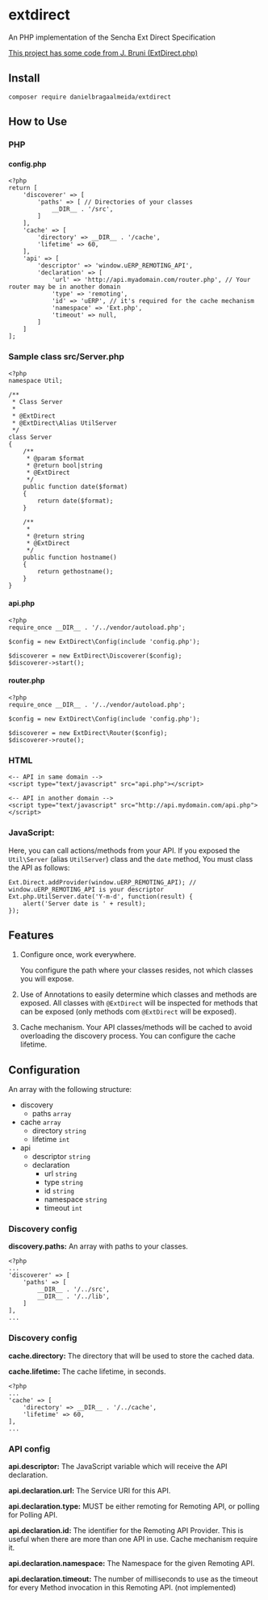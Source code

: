# extdirect

An PHP implementation of the Sencha Ext Direct Specification

[This project has some code from J. Bruni (ExtDirect.php)](http://www.sencha.com/forum/showthread.php?102357-Extremely-Easy-Ext.Direct-integration-with-PHP)

## Install
    
    composer require danielbragaalmeida/extdirect

## How to Use

### PHP 

#### config.php

    <?php
    return [
        'discoverer' => [
            'paths' => [ // Directories of your classes
                __DIR__ . '/src', 
            ]
        ],
        'cache' => [
            'directory' => __DIR__ . '/cache',
            'lifetime' => 60,
        ],
        'api' => [
            'descriptor' => 'window.uERP_REMOTING_API',
            'declaration' => [
                'url' => 'http://api.myadomain.com/router.php', // Your router may be in another domain
                'type' => 'remoting',
                'id' => 'uERP', // it's required for the cache mechanism
                'namespace' => 'Ext.php',
                'timeout' => null,
            ]
        ]
    ];
    
### Sample class src/Server.php

    <?php
    namespace Util;
    
    /**
     * Class Server
     *
     * @ExtDirect
     * @ExtDirect\Alias UtilServer
     */
    class Server
    {
        /**
         * @param $format
         * @return bool|string
         * @ExtDirect
         */
        public function date($format)
        {
            return date($format);
        }
    
        /**
         *
         * @return string
         * @ExtDirect
         */
        public function hostname()
        {
            return gethostname();
        }
    }

#### api.php

    <?php
    require_once __DIR__ . '/../vendor/autoload.php';
    
    $config = new ExtDirect\Config(include 'config.php');
    
    $discoverer = new ExtDirect\Discoverer($config);
    $discoverer->start();
    
#### router.php

    <?php
    require_once __DIR__ . '/../vendor/autoload.php';
    
    $config = new ExtDirect\Config(include 'config.php');
    
    $discoverer = new ExtDirect\Router($config);
    $discoverer->route();

### HTML
    <-- API in same domain -->
    <script type="text/javascript" src="api.php"></script>
    
    <-- API in another domain -->
    <script type="text/javascript" src="http://api.mydomain.com/api.php"></script>

### JavaScript:

Here, you can call actions/methods from your API. If you exposed the `Util\Server` (alias `UtilServer`) class and the `date` method, You must
  class the API as follows:

    Ext.Direct.addProvider(window.uERP_REMOTING_API); // window.uERP_REMOTING_API is your descriptor
    Ext.php.UtilServer.date('Y-m-d', function(result) {
        alert('Server date is ' + result); 
    });

## Features

1.  Configure once, work everywhere.
    
    You configure the path where your classes resides, not which classes you will expose.

2.  Use of Annotations to easily determine which classes and methods are exposed. 
    All classes with `@ExtDirect` will be inspected for methods that can be exposed (only methods com `@ExtDirect` will
    be exposed).

3.  Cache mechanism. Your API classes/methods will be cached to avoid overloading the discovery process. You can configure
    the cache lifetime.

## Configuration
An array with the following structure:
    
-   discovery 
    -   paths `array` 
-   cache `array`
    -   directory `string` 
    -   lifetime `int`
-   api
    -   descriptor `string` 
    -   declaration
        -   url `string` 
        -   type `string` 
        -   id `string` 
        -   namespace `string` 
        -   timeout `int` 

### Discovery config

**discovery.paths:** An array with paths to your classes.

    <?php
    ...
    'discoverer' => [
        'paths' => [
            __DIR__ . '/../src',
            __DIR__ . '/../lib',
        ]
    ],
    ...

### Discovery config

**cache.directory:** The directory that will be used to store the cached data.

**cache.lifetime:** The cache lifetime, in seconds.

    <?php
    ...
    'cache' => [
        'directory' => __DIR__ . '/../cache',
        'lifetime' => 60,
    ],
    ...
    
### API config

**api.descriptor:** The JavaScript variable which will receive the API declaration.

**api.declaration.url:** The Service URI for this API.

**api.declaration.type:** MUST be either remoting for Remoting API, or polling for Polling API.

**api.declaration.id:**  The identifier for the Remoting API Provider. This is useful when there are more than one API in use.
Cache mechanism require it.

**api.declaration.namespace:** The Namespace for the given Remoting API.

**api.declaration.timeout:** The number of milliseconds to use as the timeout for every Method invocation in this Remoting API.
(not implemented)